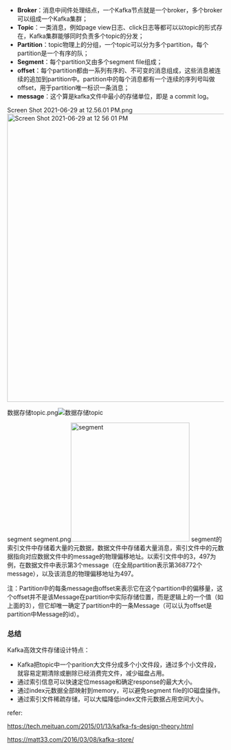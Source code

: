 - **Broker**：消息中间件处理结点，一个Kafka节点就是一个broker，多个broker可以组成一个Kafka集群；
- **Topic**：一类消息，例如page view日志、click日志等都可以以topic的形式存在，Kafka集群能够同时负责多个topic的分发；
- **Partition**：topic物理上的分组，一个topic可以分为多个partition，每个partition是一个有序的队；
- **Segment**：每个partition又由多个segment file组成；
- **offset**：每个partition都由一系列有序的、不可变的消息组成，这些消息被连续的追加到partition中。partition中的每个消息都有一个连续的序列号叫做offset，用于partition唯一标识一条消息；
- **message**：这个算是kafka文件中最小的存储单位，即是 a commit log。


Screen Shot 2021-06-29 at 12.56.01 PM.png<img width="669" alt="Screen Shot 2021-06-29 at 12 56 01 PM" src="https://user-images.githubusercontent.com/17567449/123739575-71949d80-d8d9-11eb-9087-bcd34891116c.png">


数据存储topic.png![数据存储topic](https://user-images.githubusercontent.com/17567449/123732035-e19c2700-d8cb-11eb-8142-75d6f18cc1b2.png)

segment
segment.png<img width="276" alt="segment" src="https://user-images.githubusercontent.com/17567449/123732064-ed87e900-d8cb-11eb-8ab1-e6c9196dab30.png">
segment的索引文件中存储着大量的元数据，数据文件中存储着大量消息，索引文件中的元数据指向对应数据文件中的message的物理偏移地址。以索引文件中的3，497为例，在数据文件中表示第3个message（在全局partition表示第368772个message），以及该消息的物理偏移地址为497。

注：Partition中的每条message由offset来表示它在这个partition中的偏移量，这个offset并不是该Message在partition中实际存储位置，而是逻辑上的一个值（如上面的3），但它却唯一确定了partition中的一条Message（可以认为offset是partition中Message的id）。


### 总结

Kafka高效文件存储设计特点：

- Kafka把topic中一个parition大文件分成多个小文件段，通过多个小文件段，就容易定期清除或删除已经消费完文件，减少磁盘占用。
- 通过索引信息可以快速定位message和确定response的最大大小。
- 通过index元数据全部映射到memory，可以避免segment file的IO磁盘操作。
- 通过索引文件稀疏存储，可以大幅降低index文件元数据占用空间大小。





refer:

 https://tech.meituan.com/2015/01/13/kafka-fs-design-theory.html

https://matt33.com/2016/03/08/kafka-store/


